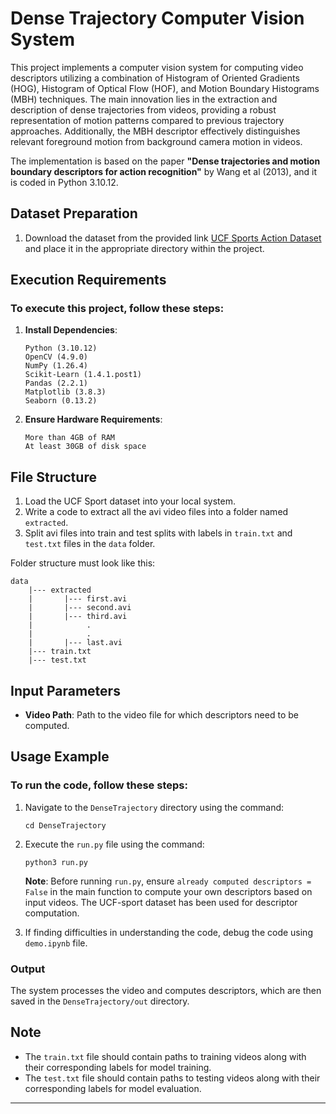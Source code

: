 

# Dense Trajectory Computer Vision System

This project implements a computer vision system for computing video descriptors utilizing a combination of Histogram of Oriented Gradients (HOG), Histogram of Optical Flow (HOF), and Motion Boundary Histograms (MBH) techniques. The main innovation lies in the extraction and description of dense trajectories from videos, providing a robust representation of motion patterns compared to previous trajectory approaches. Additionally, the MBH descriptor effectively distinguishes relevant foreground motion from background camera motion in videos.

The implementation is based on the paper **"Dense trajectories and motion boundary descriptors for action recognition"** by Wang et al (2013), and it is coded in Python 3.10.12.

## Dataset Preparation

1. Download the dataset from the provided link [UCF Sports Action Dataset](https://www.crcv.ucf.edu/data/UCF_Sports_Action.php) and place it in the appropriate directory within the project.

## Execution Requirements

### To execute this project, follow these steps:

1. **Install Dependencies**:
   ```
   Python (3.10.12)
   OpenCV (4.9.0)
   NumPy (1.26.4)
   Scikit-Learn (1.4.1.post1)
   Pandas (2.2.1)
   Matplotlib (3.8.3)
   Seaborn (0.13.2)
   ```

2. **Ensure Hardware Requirements**:
   ```
   More than 4GB of RAM
   At least 30GB of disk space
   ```

## File Structure

1. Load the UCF Sport dataset into your local system.
2. Write a code to extract all the avi video files into a folder named `extracted`.
3. Split avi files into train and test splits with labels in `train.txt` and `test.txt` files in the `data` folder.

Folder structure must look like this:

```
data
    |--- extracted
    |       |--- first.avi
    |       |--- second.avi
    |       |--- third.avi
    |            .
    |            .
    |       |--- last.avi
    |--- train.txt
    |--- test.txt
```

## Input Parameters

- **Video Path**: Path to the video file for which descriptors need to be computed.

## Usage Example

### To run the code, follow these steps:

1. Navigate to the `DenseTrajectory` directory using the command: 
   ```
   cd DenseTrajectory
   ```
   
2. Execute the `run.py` file using the command: 
   ```
   python3 run.py
   ```

   **Note**: Before running `run.py`, ensure `already computed descriptors = False` in the main function to compute your own descriptors based on input videos. The UCF-sport dataset has been used for descriptor computation.

3. If finding difficulties in understanding the code, debug the code using `demo.ipynb` file.

### Output

The system processes the video and computes descriptors, which are then saved in the `DenseTrajectory/out` directory.

## Note

- The `train.txt` file should contain paths to training videos along with their corresponding labels for model training.
- The `test.txt` file should contain paths to testing videos along with their corresponding labels for model evaluation.

---

